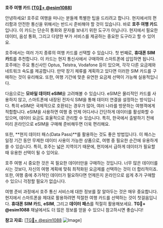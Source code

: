 **호주 여행 카드 [[TG💪+ @esim1088](https://t.me/s/esim1088)]**

안녕하세요! 호주로 여행을 떠나는 분들께 특별한 팁을 드리려고 합니다. 현지에서의 편리함과 안전한 통신을 위해서는 반드시 준비해야 할 것이 있습니다. 바로 **호주 여행 카드**입니다. 이 카드는 단순히 통화와 문자를 보내기 위한 도구가 아닙니다. 현지에서 필요한 데이터, 음성 통화, 그리고 다양한 부가 서비스를 제공하는 중요한 도구라고 할 수 있어요.

호주에서는 여러 가지 종류의 여행 카드를 선택할 수 있습니다. 첫 번째로, **휴대폰 SIM 카드**를 추천합니다. 이 카드는 현지 통신사에서 구매하여 스마트폰에 삽입하면 됩니다. 호주에는 주요 통신사인 Optus, Telstra, Vodafone 등이 있으며, 각각 다른 요금제와 네트워크 속도를 제공합니다. 만약 장기 체류를 계획하고 있다면 이러한 SIM 카드를 구매하는 것이 유리해요. 또한, 여행 기간에 맞춘 유연한 요금제 선택이 가능해 실용적입니다.

다음으로는 **모바일 데이터 eSIM**을 고려해볼 수 있습니다. eSIM은 물리적인 카드를 사용하지 않고, 스마트폰에 내장된 전자식 SIM을 통해 데이터 연결을 설정하는 방식입니다. 특히 eSIM은 국제적으로 호환되는 경우가 많아, 여러 나라를 방문하는 여행객에게 적합합니다. eSIM을 사용하면 여행 중 언제 어디서나 간단하게 데이터를 활성화할 수 있으며, 데이터 요금도 효율적으로 관리할 수 있습니다. 특히, 한국에서 출발하기 전에 미리 온라인으로 eSIM을 구매해 준비해두면 더욱 편리해요.

또한, **현지 데이터 패스(Data Pass)**를 활용하는 것도 좋은 방법입니다. 이 패스는 일정 기간 동안 무제한 데이터 사용이 가능한 상품으로, 여행 중 필요한 순간에 유용하게 쓸 수 있습니다. 특히, 호주는 넓은 지역이기 때문에, 현지에서 급하게 데이터가 필요할 때 유용한 선택이 될 수 있어요.

호주 여행 시 중요한 것은 꼭 필요한 데이터만을 구매하는 것입니다. 너무 많은 데이터를 사는 것보다, 자신의 여행 계획에 맞춰 최적화된 요금제를 선택하는 것이 더 합리적이죠. 또한, 여행 중에 추가적인 데이터가 필요하다면 언제든지 온라인으로 쉽게 추가 구매할 수 있으니 걱정할 필요가 없습니다.

여행 준비 과정에서 호주 통신 서비스에 대한 정보를 잘 알아두는 것은 매우 중요합니다. 현지에서 스마트폰을 제대로 활용하려면 적절한 여행 카드를 선택하는 것이 첫걸음입니다. **휴대폰 SIM 카드**, **eSIM**, 그리고 **데이터 패스**를 적절히 활용해보세요. **TG💪+ @esim1088** 채널에서도 더 많은 정보를 얻을 수 있으니 참고하시면 좋습니다!

**참고 자료:** [[TG💪+ @esim1088](https://t.me/s/esim1088) ![Image](https://i.postimg.cc/Y0z9fWf4/image.png)]